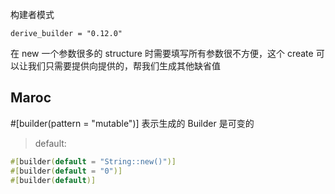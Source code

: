 构建者模式

`derive_builder = "0.12.0"`

在 new 一个参数很多的 structure 时需要填写所有参数很不方便，这个 create 可以让我们只需要提供向提供的，帮我们生成其他缺省值

## Maroc

#[builder(pattern = "mutable")] 表示生成的 Builder 是可变的

> default:

```rs
#[builder(default = "String::new()")]
#[builder(default = "0")]
#[builder(default)]
```
